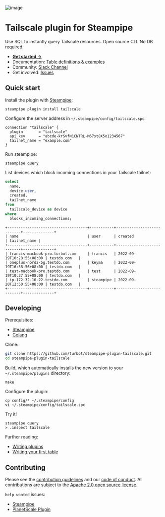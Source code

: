 ![image](https://hub.steampipe.io/images/plugins/turbot/tailscale-social-graphic.png)

# Tailscale plugin for Steampipe

Use SQL to instantly query Tailscale resources. Open source CLI. No DB required.

- **[Get started →](https://hub.steampipe.io/plugins/turbot/tailscale)**
- Documentation: [Table definitions & examples](https://hub.steampipe.io/plugins/turbot/tailscale/tables)
- Community: [Slack Channel](https://steampipe.io/community/join)
- Get involved: [Issues](https://github.com/turbot/steampipe-plugin-tailscale/issues)

## Quick start

Install the plugin with [Steampipe](https://steampipe.io):

```shell
steampipe plugin install tailscale
```

Configure the server address in `~/.steampipe/config/tailscale.spc`:

```hcl
connection "tailscale" {
  plugin       = "tailscale"
  api_key      = "abcde-krSvfN1CNTRL-M67st8X5o1234567"
  tailnet_name = "example.com"
}
```

Run steampipe:

```shell
steampipe query
```

List devices which block incoming connections in your Tailscale tailnet:

```sql
select
  name,
  device.user,
  created,
  tailnet_name
from
  tailscale_device as device
where
  blocks_incoming_connections;
```

```
+------------------------------------+-----------+---------------------------+--------------+
| name                               | user      | created                   | tailnet_name |
+------------------------------------+-----------+---------------------------+--------------+
| francis-macbook-pro.turbot.com     | francis   | 2022-09-19T10:28:55+08:00 | testdo.com   |
| oneplus-nord2-5g.testdo.com        | keyma     | 2022-09-19T16:58:56+08:00 | testdo.com   |
| test-macbook-pro.testdo.com        | test      | 2022-09-19T10:27:55+08:00 | testdo.com   |
| ip-172-32-10-22.testdo.com         | steampipe | 2022-09-20T12:50:55+08:00 | testdo.com   |
+------------------------------------+-----------+---------------------------+--------------+
```

## Developing

Prerequisites:

- [Steampipe](https://steampipe.io/downloads)
- [Golang](https://golang.org/doc/install)

Clone:

```sh
git clone https://github.com/turbot/steampipe-plugin-tailscale.git
cd steampipe-plugin-tailscale
```

Build, which automatically installs the new version to your `~/.steampipe/plugins` directory:

```
make
```

Configure the plugin:

```
cp config/* ~/.steampipe/config
vi ~/.steampipe/config/tailscale.spc
```

Try it!

```
steampipe query
> .inspect tailscale
```

Further reading:

- [Writing plugins](https://steampipe.io/docs/develop/writing-plugins)
- [Writing your first table](https://steampipe.io/docs/develop/writing-your-first-table)

## Contributing

Please see the [contribution guidelines](https://github.com/turbot/steampipe/blob/main/CONTRIBUTING.md) and our [code of conduct](https://github.com/turbot/steampipe/blob/main/CODE_OF_CONDUCT.md). All contributions are subject to the [Apache 2.0 open source license](https://github.com/turbot/steampipe-plugin-tailscale/blob/main/LICENSE).

`help wanted` issues:

- [Steampipe](https://github.com/turbot/steampipe/labels/help%20wanted)
- [PlanetScale Plugin](https://github.com/turbot/steampipe-plugin-tailscale/labels/help%20wanted)
